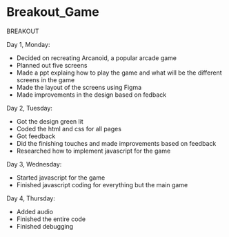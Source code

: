 # Breakout_Game

BREAKOUT

Day 1, Monday:
- Decided on recreating Arcanoid, a popular arcade game
- Planned out five screens
- Made a ppt explaing how to play the game and what will be the different screens in the game
- Made the layout of the screens using Figma
- Made improvements in the design based on fedback

Day 2, Tuesday:
- Got the design green lit
- Coded the html and css for all pages
- Got feedback
- Did the finishing touches and made improvements based on feedback
- Researched how to implement javascript for the game

Day 3, Wednesday:
- Started javascript for the game
- Finished javascript coding for everything but the main game

Day 4, Thursday:
- Added audio
- Finished the entire code
- Finished debugging
